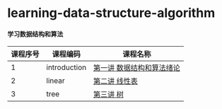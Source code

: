 # learning-data-structure-algorithm

#### 学习数据结构和算法

课程序号 | 课程编码 | 课程名称
---|---|---
1 | introduction | [第一讲 数据结构和算法绪论](01-introduction.md)
2 | linear | [第二讲 线性表](02-linear.md)
3 | tree | [第三讲 树](03-tree.md)